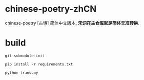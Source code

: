 chinese-poetry-zhCN
===================

chinese-poetry [古诗] 简体中文版本, **宋词在主仓库就是简体无须转换**.


# build

```
git submodule init

pip install -r requirements.txt

python trans.py
```
